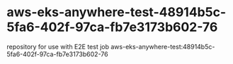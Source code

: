 # aws-eks-anywhere-test-48914b5c-5fa6-402f-97ca-fb7e3173b602-76
repository for use with E2E test job aws-eks-anywhere-test:48914b5c-5fa6-402f-97ca-fb7e3173b602-76

